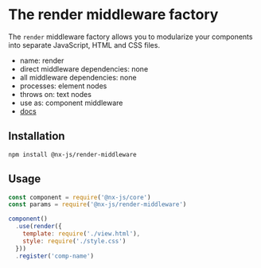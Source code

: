 # The render middleware factory

The `render` middleware factory allows you to modularize your components into separate JavaScript, HTML and CSS files.

- name: render
- direct middleware dependencies: none
- all middleware dependencies: none
- processes: element nodes
- throws on: text nodes
- use as: component middleware
- [docs](http://nx-framework/docs/middlewares/render)

## Installation

`npm install @nx-js/render-middleware`

## Usage

```js
const component = require('@nx-js/core')
const params = require('@nx-js/render-middleware')

component()
  .use(render({
    template: require('./view.html'),
    style: require('./style.css')
  }))
  .register('comp-name')
```
